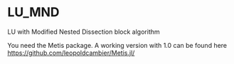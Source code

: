 # LU_MND
LU with Modified Nested Dissection block algorithm

You need the Metis package.
A working version with 1.0 can be found here https://github.com/leopoldcambier/Metis.jl/
